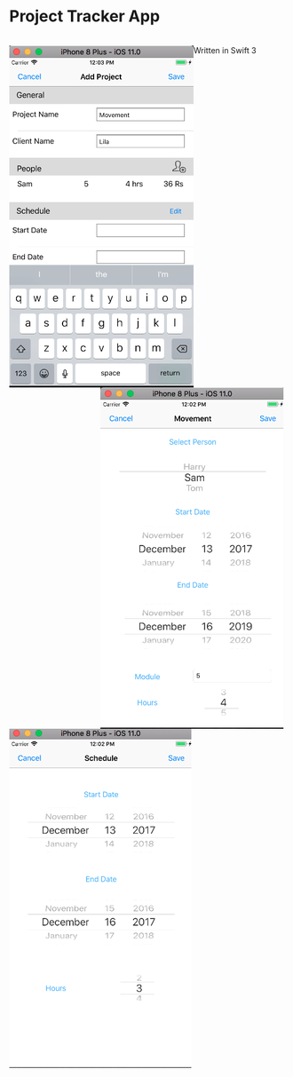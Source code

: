 # Project Tracker App
<br />
Written in Swift 3

<img src="/screenshots/addproject.png" alt="Add Project Screen" style="float: left; height : 200, width : 200" />

<img src="/screenshots/assignperson.png" alt="Assign Person Screen" style="float: right; margin-right: 10px;" />

<img src="/screenshots/schedule.png" alt="Schedule Screen" style="float: left; margin-right: 10px;" />



